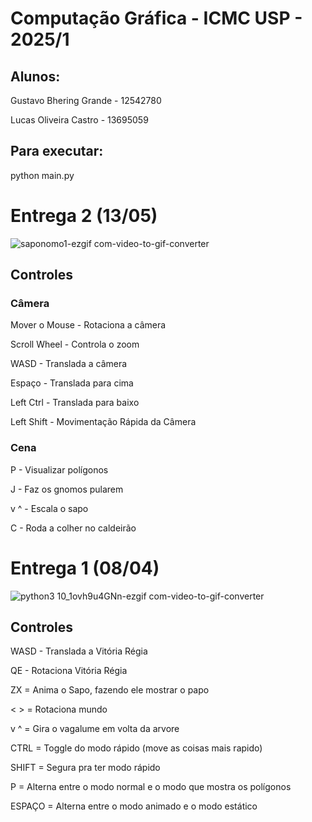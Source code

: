 # Computação Gráfica - ICMC USP - 2025/1

## Alunos:
 Gustavo Bhering Grande - 12542780
 
 Lucas Oliveira Castro - 13695059

## Para executar:

python main.py

# Entrega 2 (13/05)
![saponomo1-ezgif com-video-to-gif-converter](https://github.com/user-attachments/assets/108dd3b9-0849-49a0-8d20-d74d85ec3b8d)

## Controles
### Câmera
Mover o Mouse - Rotaciona a câmera

Scroll Wheel - Controla o zoom

WASD - Translada a câmera

Espaço - Translada para cima

Left Ctrl - Translada para baixo

Left Shift - Movimentação Rápida da Câmera

### Cena
P - Visualizar polígonos

J - Faz os gnomos pularem

v ^ - Escala o sapo

C - Roda a colher no caldeirão


# Entrega 1 (08/04)
![python3 10_1ovh9u4GNn-ezgif com-video-to-gif-converter](https://github.com/user-attachments/assets/844e6592-5c5e-4c6a-a713-6855da63b16b)

## Controles

WASD - Translada a Vitória Régia

QE - Rotaciona Vitória Régia

ZX = Anima o Sapo, fazendo ele mostrar o papo

< > = Rotaciona mundo

v ^ = Gira o vagalume em volta da arvore 

CTRL = Toggle do modo rápido (move as coisas mais rapido)

SHIFT = Segura pra ter modo rápido

P = Alterna entre o modo normal e o modo que mostra os polígonos

ESPAÇO = Alterna entre o modo animado e o modo estático
